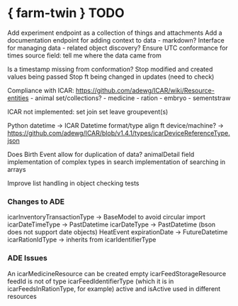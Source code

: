 # { farm-twin } TODO #

Add experiment endpoint as a collection of things and attachments
Add a documentation endpoint for adding context to data - markdown?
Interface for managing data - related object discovery?
Ensure UTC conformance for times
source field: tell me where the data came from

Is a timestamp missing from conformation?
Stop modified and created values being passed
Stop ft being changed in updates (need to check)

Compliance with ICAR: https://github.com/adewg/ICAR/wiki/Resource-entities
    - animal set/collections?
    - medicine
    - ration
    - embryo
    - sementstraw

ICAR not implemented: 
set join
set leave
groupevent(s)


Python datetime -> ICAR Datetime format/type
align ft device/machine? -> https://github.com/adewg/ICAR/blob/v1.4.1/types/icarDeviceReferenceType.json

Does Birth Event allow for duplication of data? animalDetail field
implementation of complex types in search
implementation of searching in arrays

Improve list handling in object checking tests


### Changes to ADE ###

icarInventoryTransactionType -> BaseModel to avoid circular import
icarDateTimeType -> PastDatetime
icarDateType -> PastDatetime (bson does not support date objects)
HeatEvent expirationDate -> FutureDatetime
icarRationIdType -> inherits from icarIdentifierType

### ADE Issues ###

An icarMedicineResource can be created empty
icarFeedStorageResource feedId is not of type icarFeedIdentifierType (which it is in icarFeedsInRationType, for example)
active and isActive used in different resources
